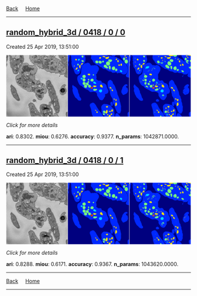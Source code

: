 
[Back](..)&nbsp;&nbsp;&nbsp;&nbsp;&nbsp;[Home](https://leapmanlab.github.io/snapshots)

---

<div class="summary"><a href="0"><h2>random_hybrid_3d / 0418 / 0 / 0</h2></a><p>Created 25 Apr 2019, 13:51:00
</p><a href="0"><img src="0/media/summary.png" align="center"></a><p>
<i>Click for more details</i>
</p></div>

**ari**: 0.8302. **miou**: 0.6276. **accuracy**: 0.9377. **n_params**: 1042871.0000. 

---

<div class="summary"><a href="1"><h2>random_hybrid_3d / 0418 / 0 / 1</h2></a><p>Created 25 Apr 2019, 13:51:00
</p><a href="1"><img src="1/media/summary.png" align="center"></a><p>
<i>Click for more details</i>
</p></div>

**ari**: 0.8288. **miou**: 0.6171. **accuracy**: 0.9367. **n_params**: 1043620.0000. 

---

[Back](..)&nbsp;&nbsp;&nbsp;&nbsp;&nbsp;[Home](https://leapmanlab.github.io/snapshots)

---